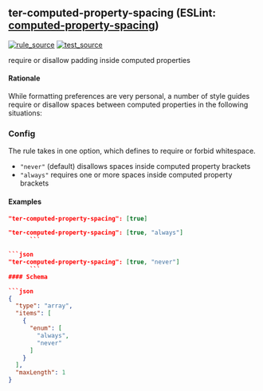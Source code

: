 <!-- Start:AutoDoc:: Modify `src/readme/rules.ts` and run `gulp readme` to update block -->

## ter-computed-property-spacing (ESLint: [computed-property-spacing](http://eslint.org/docs/rules/computed-property-spacing))

[![rule_source](https://img.shields.io/badge/%F0%9F%93%8F%20rule-source-green.svg)](https://github.com/buzinas/tslint-eslint-rules/blob/master/src/rules/terComputedPropertySpacingRule.ts)
[![test_source](https://img.shields.io/badge/%F0%9F%93%98%20test-source-blue.svg)](https://github.com/buzinas/tslint-eslint-rules/blob/master/src/test/rules/terComputedPropertySpacingRuleTests.ts)

require or disallow padding inside computed properties

#### Rationale

While formatting preferences are very personal, a number of style guides require or disallow spaces between computed properties in the following situations:

### Config

The rule takes in one option, which defines to require or forbid whitespace.

- `"never"` (default) disallows spaces inside computed property brackets
- `"always"` requires one or more spaces inside computed property brackets

#### Examples

```json
"ter-computed-property-spacing": [true]
```

````json
"ter-computed-property-spacing": [true, "always"]
      ```

```json
"ter-computed-property-spacing": [true, "never"]
      ```
#### Schema

```json
{
  "type": "array",
  "items": [
    {
      "enum": [
        "always",
        "never"
      ]
    }
  ],
  "maxLength": 1
}
````

<!-- End:AutoDoc -->
